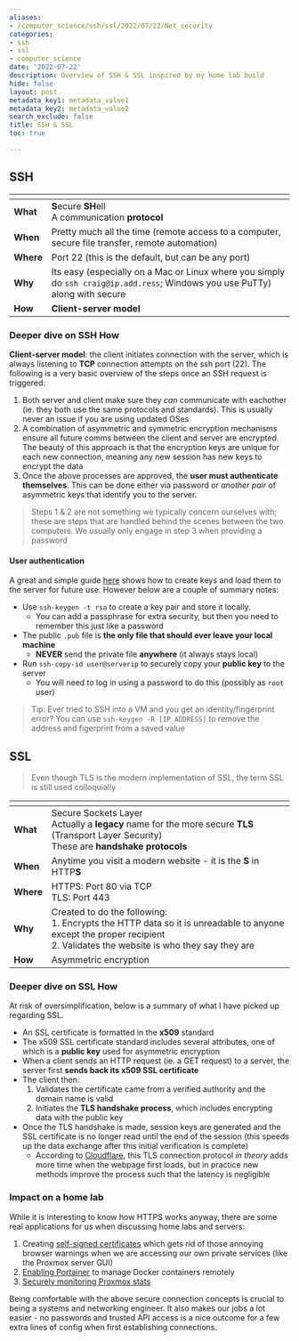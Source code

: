```yaml
---
aliases:
- /computer_science/ssh/ssl/2022/07/22/Net_security
categories:
- ssh
- ssl
- computer_science
date: '2022-07-22'
description: Overview of SSH & SSL inspired by my home lab build
hide: false
layout: post
metadata_key1: metadata_value1
metadata_key2: metadata_value2
search_exclude: false
title: SSH & SSL
toc: true

---
```


## SSH

| <!-- -->    | <!-- -->    |
|-------------|-------------|
| **What**         | **S**ecure **SH**ell <br> A communication **protocol**|
| **When** | Pretty much all the time (remote access to a computer, secure file transfer, remote automation)
| **Where** | Port 22 (this is the default, but can be any port) |
| **Why** | Its easy (especially on a Mac or Linux where you simply do `ssh craig@ip.add.ress`; Windows you use PuTTy) along with secure |
| **How** | **Client-server model** |

### Deeper dive on SSH How

**Client-server model**: the client initiates connection with the server, which is always listening to **TCP** connection attempts on the ssh port (22). The following is a very basic overview of the steps once an SSH request is triggered:

1. Both server and client make sure they *can* communicate with eachother (ie. they both use the same protocols and standards). This is usually never an issue if you are using updated OSes
2. A combination of asymmetric and symmetric encryption mechanisms ensure all future comms between the client and server are encrypted. The beauty of this approach is that the encryption keys are unique for each new connection, meaning any new session has new keys to encrypt the data
3. Once the above processes are approved, the **user must authenticate themselves**. This can be done either via password or *another pair* of asymmetric keys that identify you to the server.

> Steps 1 & 2 are not something we typically concern ourselves with; these are steps that are handled behind the scenes between the two computers. We usually only engage in step 3 when providing a password

#### User authentication

A great and simple guide [here](https://www.hostinger.com/tutorials/ssh/how-to-set-up-ssh-keys) shows how to create keys and load them to the server for future use. However below are a couple of summary notes:
* Use `ssh-keygen -t rsa` to create a key pair and store it locally.
	* You can add a passphrase for extra security, but then you need to remember this just like a password
* The public `.pub` file is **the only file that should ever leave your local machine**
	* **NEVER** send the private file **anywhere** (it always stays local)
* Run `ssh-copy-id user@serverip` to securely copy your **public key** to the server
	* You will need to log in using a password to do this (possibly as `root` user)

> Tip: Ever tried to SSH into a VM and you get an identity/fingerprint error? You can use `ssh-keygen -R [IP_ADDRESS]` to remove the address and figerprint from a saved value


## SSL

> Even though TLS is the modern implementation of SSL, the term SSL is still used colloquially

| <!-- -->    | <!-- -->    |
|-------------|-------------|
| **What**         | Secure Sockets Layer<br> Actually a **legacy** name for the more secure **TLS** (Transport Layer Security)<br> These are **handshake protocols**|
| **When** | Anytime you visit a modern website - it is the **S** in HTTP**S**
| **Where** | HTTPS: Port 80 via TCP<br> TLS: Port 443 |
| **Why** | Created to do the following:<br> 1. Encrypts the HTTP data so it is unreadable to anyone except the proper recipient <br> 2. Validates the website is who they say they are|
| **How** | Asymmetric encryption |

### Deeper dive on SSL How

At risk of oversimplification, below is a summary of what I have picked up regarding SSL.

* An SSL certificate is formatted in the **x509** standard
* The x509 SSL certificate standard includes several attributes, one of which is a **public key** used for asymmetric encryption
* When a client sends an HTTP request (ie. a GET request) to a server, the server first **sends back its x509 SSL certificate**
* The client then:
	1. Validates the certificate came from a verified authority and the domain name is valid
	2. Initiates the **TLS handshake process**, which includes encrypting data with the public key
* Once the TLS handshake is made, session keys are generated and the SSL certificate is no longer read until the end of the session (this speeds up the data exchange after this initial verification is complete)
	* According to [Cloudflare](https://www.cloudflare.com/en-ca/learning/ssl/transport-layer-security-tls/), this TLS connection protocol *in theory* adds more time when the webpage first loads, but in practice new methods improve the process such that the latency is negligible

### Impact on a home lab

While it is interesting to know how HTTPS works anyway, there are some real applications for us when discussing home labs and servers:

1. Creating [self-signed certificates](https://youtu.be/VH4gXcvkmOY) which gets rid of those annoying browser warnings when we are accessing our own private services (like the Proxmox server GUI)
2. [Enabling Portainer](https://www.the-digital-life.com/portainer-multiple-hosts/) to manage Docker containers remotely
3. [Securely monitoring Proxmox stats](https://www.the-digital-life.com/proxmox-monitoring/)

Being comfortable with the above secure connection concepts is crucial to being a systems and networking engineer. It also makes our jobs a lot easier - no passwords and trusted API access is a nice outcome for a few extra lines of config when first establishing connections.
